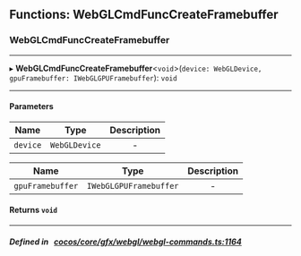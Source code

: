 ## Functions: WebGLCmdFuncCreateFramebuffer

### WebGLCmdFuncCreateFramebuffer


___
▸ **WebGLCmdFuncCreateFramebuffer**<`void`\>(`device: WebGLDevice, gpuFramebuffer: IWebGLGPUFramebuffer`): `void`
___


#### Parameters

| Name | Type | Description |
| :------: | :------: | :------: |
| `device` | `WebGLDevice` | - |

| Name | Type | Description |
| :------: | :------: | :------: |
| `gpuFramebuffer` | `IWebGLGPUFramebuffer` | - |


#### Returns `void` 
___


##### Defined in &nbsp;   [cocos/core/gfx/webgl/webgl-commands.ts:1164](https://github.com/cocos-creator/engine/blob/c7bf6b8a9/cocos/core/gfx/webgl/webgl-commands.ts#L1164)&nbsp;
